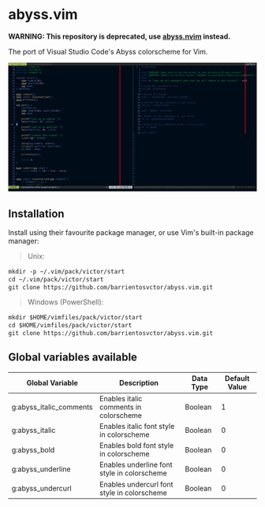 # abyss.vim

**WARNING: This repository is deprecated, use [abyss.nvim](https://github.com/barrientosvctor/abyss.nvim) instead.**

The port of Visual Studio Code's Abyss colorscheme for Vim.

![Abyss.vim preview](/screenshots/abyss-preview.png)

## Installation
Install using their favourite package manager, or use Vim's built-in package manager:

> Unix:
```
mkdir -p ~/.vim/pack/victor/start
cd ~/.vim/pack/victor/start
git clone https://github.com/barrientosvctor/abyss.vim.git
```

> Windows (PowerShell):
```
mkdir $HOME/vimfiles/pack/victor/start
cd $HOME/vimfiles/pack/victor/start
git clone https://github.com/barrientosvctor/abyss.vim.git
```

## Global variables available

| Global Variable         | Description                                 | Data Type | Default Value |
|-------------------------|---------------------------------------------|-----------|---------------|
| g:abyss_italic_comments | Enables italic comments in colorscheme      | Boolean   | 1             |
| g:abyss_italic          | Enables italic font style in colorscheme    | Boolean   | 0             |
| g:abyss_bold            | Enables bold font style in colorscheme      | Boolean   | 0             |
| g:abyss_underline       | Enables underline font style in colorscheme | Boolean   | 0             |
| g:abyss_undercurl       | Enables undercurl font style in colorscheme | Boolean   | 0             |
